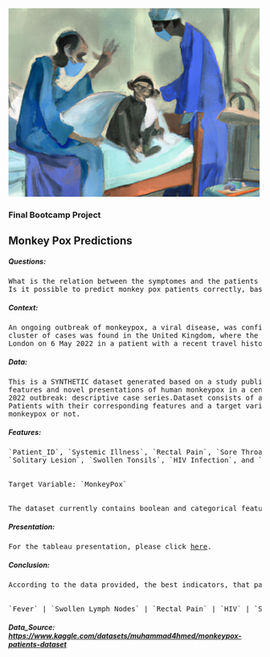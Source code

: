 <img width="500" src="https://raw.githubusercontent.com/OliverEves/final_bootcamp_project/main/data/images/Cover.png">


### Final Bootcamp Project

## Monkey Pox Predictions

##### Questions:
<pre>
What is the relation between the symptomes and the patients who tested positive for monkey pox?
Is it possible to predict monkey pox patients correctly, based on the provided data?
</pre>

##### Context:
<pre>
An ongoing outbreak of monkeypox, a viral disease, was confirmed in May 2022. The initial 
cluster of cases was found in the United Kingdom, where the first case was detected in 
London on 6 May 2022 in a patient with a recent travel history from Nigeria.
</pre>

##### Data:
<pre>
This is a SYNTHETIC dataset generated based on a study published by thebmj: Clinical 
features and novel presentations of human monkeypox in a central London centre during the 
2022 outbreak: descriptive case series.Dataset consists of a CSV which have a record of 25,000 
Patients with their corresponding features and a target variable indicating if the patient has 
monkeypox or not.
</pre>

##### Features:
<pre>
`Patient_ID`, `Systemic Illness`, `Rectal Pain`, `Sore Throat`, `Penile Oedema`, `Oral Lesions`, 
`Solitary Lesion`, `Swollen Tonsils`, `HIV Infection`, and `Sexually Transmitted Infection`
<br>
Target Variable: `MonkeyPox`
<br>
The dataset currently contains boolean and categorical features.
</pre>

##### Presentation:
<pre>
For the tableau presentation, please click <a href='https://public.tableau.com/app/profile/olivereves/viz/monkeypox_16698549866490/Cover'>here</a>. 
</pre>

##### Conclusion:
<pre>
According to the data provided, the best indicators, that patients will test positive for monkey pox are:
<br>
`Fever` | `Swollen Lymph Nodes` | `Rectal Pain` | `HIV` | `Sexual Transmitted Deseases`
</pre>



##### Data_Source: https://www.kaggle.com/datasets/muhammad4hmed/monkeypox-patients-dataset